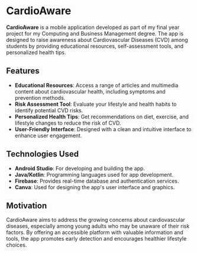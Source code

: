 # CardioAware

**CardioAware** is a mobile application developed as part of my final year project for my Computing and Business Management degree. The app is designed to raise awareness about Cardiovascular Diseases (CVD) among students by providing educational resources, self-assessment tools, and personalized health tips.

## Features
- **Educational Resources**: Access a range of articles and multimedia content about cardiovascular health, including symptoms and prevention methods.
- **Risk Assessment Tool**: Evaluate your lifestyle and health habits to identify potential CVD risks.
- **Personalized Health Tips**: Get recommendations on diet, exercise, and lifestyle changes to reduce the risk of CVD.
- **User-Friendly Interface**: Designed with a clean and intuitive interface to enhance user engagement.

## Technologies Used
- **Android Studio**: For developing and building the app.
- **Java/Kotlin**: Programming languages used for app development.
- **Firebase**: Provides real-time database and authentication services.
- **Canva**: Used for designing the app's user interface and graphics.

## Motivation
CardioAware aims to address the growing concerns about cardiovascular diseases, especially among young adults who may be unaware of their risk factors. By offering an accessible platform with valuable information and tools, the app promotes early detection and encourages healthier lifestyle choices.
